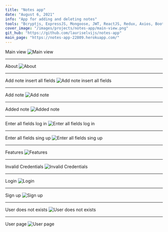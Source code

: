 ```yaml
---
title: "Notes app"
date: "August 6, 2021"
info: "App for adding and deleting notes"
tools: "Bcryptjs, ExpressJS, Mongoose, JWT, ReactJS, Redux, Axios, Bootstrap, HTML, CSS, Node.js, JavaScript"
cover_image: "/images/projects/notes-app/main-view.png"
git_hub: "https://github.com/lauriselvijs/notes-app"
main_page: "https://notes-app-22809.herokuapp.com/"
---
```


Main view
![Main view](/images/projects/notes-app/main-view.png)

---

About
![About](/images/projects/notes-app/about.png)

---

Add note insert all fields
![Add note insert all fields](/images/projects/notes-app/add-note-insert-all-fields.png)

---

Add note
![Add note](/images/projects/notes-app/add-note.png)

---

Added note
![Added note](/images/projects/notes-app/added-note.png)

---

Enter all fields log in
![Enter all fields log in](/images/projects/notes-app/enter-all-fields-log-in.png)

---

Enter all fields sing up
![Enter all fields sing up](/images/projects/notes-app/enter-all-fields-sign-up.png)

---

Features
![Features](/images/projects/notes-app/features.png)

---

Invalid Credentials
![Invalid Credentials](/images/projects/notes-app/invalid-credentials.png)

---

Login
![Login](/images/projects/notes-app/login.png)

---

Sign up
![Sign up](/images/projects/notes-app/sign-up.png)

---

User does not exists
![User does not exists](/images/projects/notes-app/user-does-not-exists.png)

---

User page
![User page](/images/projects/notes-app/user-page.png)
